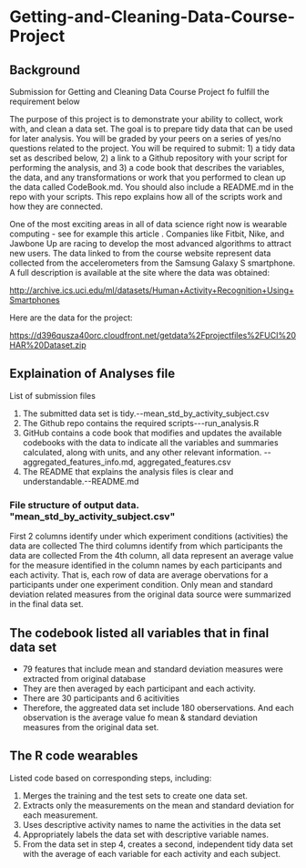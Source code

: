 # Getting-and-Cleaning-Data-Course-Project
## Background
Submission for Getting and Cleaning Data Course Project fo fulfill the requirement below

The purpose of this project is to demonstrate your ability to collect, work with, and clean a data set. The goal is to prepare tidy data that can be used for later analysis. You will be graded by your peers on a series of yes/no questions related to the project. You will be required to submit: 1) a tidy data set as described below, 2) a link to a Github repository with your script for performing the analysis, and 3) a code book that describes the variables, the data, and any transformations or work that you performed to clean up the data called CodeBook.md. You should also include a README.md in the repo with your scripts. This repo explains how all of the scripts work and how they are connected.

One of the most exciting areas in all of data science right now is wearable computing - see for example this article . Companies like Fitbit, Nike, and Jawbone Up are racing to develop the most advanced algorithms to attract new users. The data linked to from the course website represent data collected from the accelerometers from the Samsung Galaxy S smartphone. A full description is available at the site where the data was obtained:

http://archive.ics.uci.edu/ml/datasets/Human+Activity+Recognition+Using+Smartphones

Here are the data for the project:

https://d396qusza40orc.cloudfront.net/getdata%2Fprojectfiles%2FUCI%20HAR%20Dataset.zip


## Explaination of Analyses file
List of submission files

1. The submitted data set is tidy.--mean_std_by_activity_subject.csv
2. The Github repo contains the required scripts---run_analysis.R
3. GitHub contains a code book that modifies and updates the available codebooks with the data to indicate all the variables and summaries calculated, along with units, and any other relevant information.
-- aggregated_features_info.md, aggregated_features.csv
4. The README that explains the analysis files is clear and understandable.--README.md


### File structure of output data. "mean_std_by_activity_subject.csv"
First 2 columns identify under which experiment conditions (activities) the data are collected
The third columns identify from which participants the data are collected
From the 4th column, all data represent an average value for the measure identified in the column names by each participants and each activity. That is, each row of data are average obervations for a participants under one experiment condition. 
Only mean and standard deviation related measures from the original data source were summarized in the final data set.

## The codebook listed all variables that in final data set

* 79 features that include mean and standard deviation measures were extracted from original database
* They are then averaged by each participant and each activity. 
* There are 30 participants and 6 acitivities
* Therefore, the aggreated data set include 180 oberservations. And each observation is the average value fo mean & standard deviation measures from the original data set.

## The R code wearables
Listed code based on corresponding steps, including: 
1. Merges the training and the test sets to create one data set.
2. Extracts only the measurements on the mean and standard deviation for each measurement.
3. Uses descriptive activity names to name the activities in the data set
4. Appropriately labels the data set with descriptive variable names.
5. From the data set in step 4, creates a second, independent tidy data set with the average of each variable for each activity and each subject.


